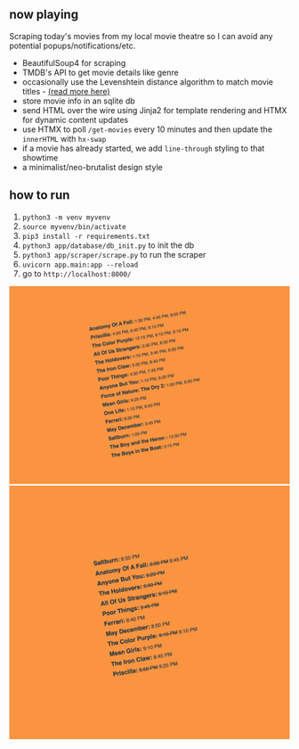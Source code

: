 ## now playing

Scraping today's movies from my local movie theatre so I can avoid any potential popups/notifications/etc.

- BeautifulSoup4 for scraping
- TMDB's API to get movie details like genre
- occasionally use the Levenshtein distance algorithm to match movie titles - [(read more here)](https://0v00.io/websites-as-non-places-scraping-and-the-levenshtein-distance/)
- store movie info in an sqlite db
- send HTML over the wire using Jinja2 for template rendering and HTMX for dynamic content updates
- use HTMX to poll `/get-movies` every 10 minutes and then update the `innerHTML` with `hx-swap`
- if a movie has already started, we add `line-through` styling to that showtime
- a minimalist/neo-brutalist design style

## how to run

1. `python3 -m venv myvenv`
2. `source myvenv/bin/activate`
3. `pip3 install -r requirements.txt`
4. `python3 app/database/db_init.py` to init the db
5. `python3 app/scraper/scrape.py` to run the scraper
4. `uvicorn app.main:app --reload`
5. go to `http://localhost:8000/`

![screenshot](/screenshot.png)
![screenshot](/screenshot2.png)